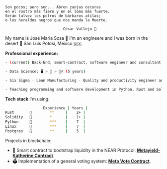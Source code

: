 ```
Son pocos; pero son... Abren zanjas oscuras
en el rostro más fiero y en el lomo más fuerte.
Serán talvez los potros de bárbaros atilas;
o los heraldos negros que nos manda la Muerte.

                        --César Vallejo 👺
```

My name is José Maria Sosa 🦡 I'm an engineere and I was born in the desert 🌵 San Luis Potosí, México 🇲🇽.

**Professional experience:**

```sh
- (current) Back-End, smart-contract, software engineer and consultant. ⛓ Web 3.0 and blockchain developer: 👨‍💻 > ฿ (2+ years)

- Data Science: 🖥 > 🧰 > 👷‍♂️ (5 years)

- Six Sigma - Lean Manufacturing - Quality and productivity engineer and consultant: 🍫 > 🍓 > 🚎 > 🧮 > 🚚 (6 years)

- Teaching programming and software development in Python, Rust and Solidity. (3 years)
```

**Tech stack** I'm using:

```sh
                 Experience | Years |
Rust       🦀        **     |    2+ |
Solidity   🦄        *      |    1+ |
Python     🐍        ***    |    7  |
Linux      🐧        ***    |    7  |
Postgres   🐘        **     |    5  |
```

Projects in blockchain:

- 🔹 Smart contract to bootstrap liquidity in the NEAR Protocol: [**Metayield-Katherine Contract**](https://github.com/Narwallets/katherine-fundraising).
- 🗳 Implementation of a general voting system: [**Meta Vote Contract**](https://github.com/Narwallets/meta-vote).

